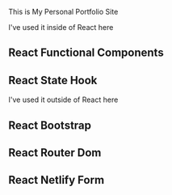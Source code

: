 This is My Personal Portfolio Site

I've used it inside of React here
## React Functional Components

## React State Hook


I've used it outside of React here
## React Bootstrap

## React Router Dom

## React Netlify Form



